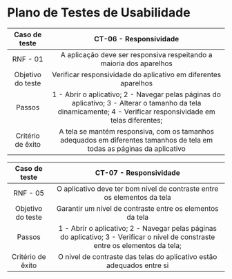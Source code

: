 # Plano de Testes de Usabilidade


|   Caso de teste   |                                                                      CT-06 - Responsividade                                                                     |
|:-----------------:|:---------------------------------------------------------------------------------------------------------------------------------------------------------------:|
| RNF - 01          | A aplicação deve ser responsiva respeitando a maioria dos aparelhos                                                                                             |
| Objetivo do teste | Verificar responsividade do aplicativo em diferentes aparelhos                                                                                                  |
| Passos            | 1 - Abrir o aplicativo; 2 - Navegar pelas páginas do aplicativo; 3 - Alterar o tamanho da tela dinamicamente; 4 - Verificar responsividade em telas diferentes; |
| Critério de êxito | A tela se mantém responsiva, com os tamanhos adequados em diferentes tamanhos de tela em todas as páginas da aplicativo                                         |


|   Caso de teste   |                                                      CT-07 - Responsividade                                                      |
|:-----------------:|:--------------------------------------------------------------------------------------------------------------------------------:|
| RNF - 05          | O aplicativo deve ter bom nível de contraste entre os elementos da tela                                                          |
| Objetivo do teste | Garantir um nível de contraste entre os elementos da tela                                                                        |
| Passos            | 1 - Abrir o aplicativo; 2 - Navegar pelas páginas do aplicativo; 3 - Verificar o nível de constraste entre os elementos da tela; |
| Critério de êxito | O nível de contraste das telas do aplicativo estão adequados entre si                                                            |
